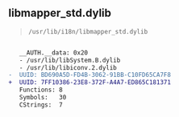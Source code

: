 ## libmapper_std.dylib

> `/usr/lib/i18n/libmapper_std.dylib`

```diff

   __AUTH.__data: 0x20
   - /usr/lib/libSystem.B.dylib
   - /usr/lib/libiconv.2.dylib
-  UUID: BD690A5D-FD4B-3062-91BB-C10FD65CA7F8
+  UUID: 7FF10386-23E8-372F-A4A7-ED865C181371
   Functions: 8
   Symbols:   30
   CStrings:  7

```
